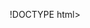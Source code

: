 !DOCTYPE html>
<html lang="en">
<head>
    <meta charset="UTF-8">
    <meta name="viewport" content="width=device-width, initial-scale=1.0">
    <title>Beauty Essentials - Premium Products</title>
    <style>
        * {
            margin: 0;
            padding: 0;
            box-sizing: border-box;
        }
start deployment 
        body {
            font-family: 'Arial', sans-serif;
            line-height: 1.6;
            color: #333;
        }

        .header {
            background: linear-gradient(135deg, #ff6b9d, #c44569);
            color: white;
            padding: 1rem 0;
            position: sticky;
            top: 0;
            z-index: 100;
            box-shadow: 0 2px 10px rgba(0,0,0,0.1);
        }

        .nav {
            display: flex;
            justify-content: space-between;
            align-items: center;
            max-width: 1200px;
            margin: 0 auto;
            padding: 0 2rem;
        }

        .logo {
            font-size: 1.8rem;
            font-weight: bold;
        }

        .nav-links {
            display: flex;
            list-style: none;
            gap: 2rem;
        }

        .nav-links a {
            color: white;
            text-decoration: none;
            transition: opacity 0.3s;
        }

        .nav-links a:hover {
            opacity: 0.8;
        }

        .hero {
            background: linear-gradient(135deg, #667eea 0%, #764ba2 100%);
            color: white;
            padding: 5rem 0;
            text-align: center;
        }

        .hero h1 {
            font-size: 3rem;
            margin-bottom: 1rem;
            text-shadow: 2px 2px 4px rgba(0,0,0,0.3);
        }

        .hero p {
            font-size: 1.3rem;
            margin-bottom: 2rem;
            max-width: 600px;
            margin-left: auto;
            margin-right: auto;
        }

        .btn {
            display: inline-block;
            background: #ff6b9d;
            color: white;
            padding: 1rem 2rem;
            text-decoration: none;
            border-radius: 50px;
            transition: all 0.3s;
            box-shadow: 0 4px 15px rgba(255, 107, 157, 0.3);
            font-weight: bold;
        }

        .btn:hover {
            background: #e55a87;
            transform: translateY(-2px);
            box-shadow: 0 6px 20px rgba(255, 107, 157, 0.4);
        }

        .container {
            max-width: 1200px;
            margin: 0 auto;
            padding: 0 2rem;
        }

        .section {
            padding: 4rem 0;
        }

        .section-title {
            text-align: center;
            font-size: 2.5rem;
            margin-bottom: 3rem;
            color: #c44569;
        }

        .products-grid {
            display: grid;
            grid-template-columns: repeat(auto-fit, minmax(320px, 1fr));
            gap: 2rem;
            margin-top: 2rem;
        }

        .product-card {
            background: white;
            border-radius: 15px;
            padding: 2rem;
            text-align: center;
            box-shadow: 0 8px 25px rgba(0,0,0,0.1);
            transition: transform 0.3s, box-shadow 0.3s;
            border: 1px solid #f0f0f0;
        }

        .product-card:hover {
            transform: translateY(-10px);
            box-shadow: 0 15px 35px rgba(0,0,0,0.15);
        }

        .product-image {
            width: 120px;
            height: 120px;
            background: linear-gradient(135deg, #ff9ec5, #ffb3d1);
            border-radius: 15px;
            margin: 0 auto 1.5rem;
            display: flex;
            align-items: center;
            justify-content: center;
            font-size: 3rem;
        }

        .product-card h3 {
            color: #c44569;
            margin-bottom: 1rem;
            font-size: 1.3rem;
        }

        .product-card p {
            margin-bottom: 1.5rem;
            color: #666;
            line-height: 1.6;
        }

        .product-price {
            font-size: 1.5rem;
            font-weight: bold;
            color: #ff6b9d;
            margin-bottom: 1rem;
        }

        .product-btn {
            background: #667eea;
            color: white;
            padding: 0.8rem 1.5rem;
            border: none;
            border-radius: 25px;
            cursor: pointer;
            transition: all 0.3s;
            font-size: 1rem;
            font-weight: bold;
        }

        .product-btn:hover {
            background: #5a6fd8;
            transform: scale(1.05);
        }

        .trending-badge {
            position: absolute;
            top: -10px;
            right: 10px;
            background: #ff4757;
            color: white;
            padding: 0.3rem 0.8rem;
            border-radius: 15px;
            font-size: 0.8rem;
            font-weight: bold;
        }

        .product-card {
            position: relative;
        }

        .features {
            background: #f8f9ff;
        }

        .features-grid {
            display: grid;
            grid-template-columns: repeat(auto-fit, minmax(250px, 1fr));
            gap: 2rem;
        }

        .feature {
            text-align: center;
            padding: 2rem;
            background: white;
            border-radius: 10px;
            box-shadow: 0 4px 15px rgba(0,0,0,0.1);
        }

        .feature-icon {
            width: 60px;
            height: 60px;
            background: #ff6b9d;
            border-radius: 50%;
            margin: 0 auto 1rem;
            display: flex;
            align-items: center;
            justify-content: center;
            color: white;
            font-size: 1.5rem;
        }

        .footer {
            background: #2c2c2c;
            color: white;
            text-align: center;
            padding: 3rem 0;
        }

        .footer-content {
            display: grid;
            grid-template-columns: repeat(auto-fit, minmax(250px, 1fr));
            gap: 2rem;
            margin-bottom: 2rem;
        }

        .footer-section h3 {
            margin-bottom: 1rem;
            color: #ff9ec5;
        }

        .footer-section a {
            color: #ccc;
            text-decoration: none;
            display: block;
            margin-bottom: 0.5rem;
        }

        .footer-section a:hover {
            color: #ff9ec5;
        }

        @media (max-width: 768px) {
            .nav-links {
                display: none;
            }
            
            .hero h1 {
                font-size: 2rem;
            }
            
            .hero p {
                font-size: 1.1rem;
            }
            
            .products-grid {
                grid-template-columns: 1fr;
            }
        }
    </style>
</head>
<body>
    <header class="header">
        <nav class="nav">
            <div class="logo">Beauty Essentials</div>
            <ul class="nav-links">
                <li><a href="#home">Home</a></li>
                <li><a href="#products">Products</a></li>
                <li><a href="#about">About</a></li>
                <li><a href="#contact">Contact</a></li>
            </ul>
        </nav>
    </header>

    <section class="hero" id="home">
        <div class="container">
            <h1>Premium Beauty & Pet Care Products</h1>
            <p>Discover trending beauty tools and pet care essentials that make life easier and more beautiful</p>
            <a href="#products" class="btn">Shop Trending Products</a>
        </div>
    </section>

    <section class="section" id="products">
        <div class="container">
            <h2 class="section-title">Our Trending Products</h2>
            <div class="products-grid">
                
                <div class="product-card">
                    <span class="trending-badge">TRENDING</span>
                    <div class="product-image">🖤</div>
                    <h3>Blackhead Remover</h3>
                    <p>Professional-grade blackhead remover tool with multiple attachments. Safe and effective for deep pore cleaning and skin purification.</p>
                    <div class="product-price">$24.99</div>
                    <button class="product-btn">Add to Cart</button>
                </div>

                <div class="product-card">
                    <span class="trending-badge">HOT</span>
                    <div class="product-image">✂️</div>
                    <h3>Rechargeable Eyebrow Trimmer</h3>
                    <p>Precision eyebrow trimmer with LED light and multiple guard attachments. Rechargeable battery for cordless convenience.</p>
                    <div class="product-price">$19.99</div>
                    <button class="product-btn">Add to Cart</button>
                </div>

                <div class="product-card">
                    <span class="trending-badge">BEST SELLER</span>
                    <div class="product-image">🧽</div>
                    <h3>Electric Silicone Facial Cleaning Brush</h3>
                    <p>Gentle electric facial cleansing brush with soft silicone bristles. Waterproof design with multiple speed settings for all skin types.</p>
                    <div class="product-price">$34.99</div>
                    <button class="product-btn">Add to Cart</button>
                </div>

                <div class="product-card">
                    <span class="trending-badge">NEW</span>
                    <div class="product-image">🐕</div>
                    <h3>Dog Cooling Mat</h3>
                    <p>Self-cooling gel mat for dogs and cats. No electricity needed - activates with your pet's body weight. Perfect for hot summer days.</p>
                    <div class="product-price">$29.99</div>
                    <button class="product-btn">Add to Cart</button>
                </div>

                <div class="product-card">
                    <span class="trending-badge">TRENDING</span>
                    <div class="product-image">🐾</div>
                    <h3>Paw Cleaners</h3>
                    <p>Portable paw cleaner cup with soft silicone bristles. Easy-to-use design removes dirt and mud from your dog's paws after walks.</p>
                    <div class="product-price">$16.99</div>
                    <button class="product-btn">Add to Cart</button>
                </div>

            </div>
        </div>
    </section>

    <section class="section features" id="about">
        <div class="container">
            <h2 class="section-title">Why Choose Our Products</h2>
            <div class="features-grid">
                <div class="feature">
                    <div class="feature-icon">⚡</div>
                    <h3>High Quality</h3>
                    <p>All products are tested for durability and effectiveness. We only sell items we would use ourselves.</p>
                </div>
                <div class="feature">
                    <div class="feature-icon">🚚</div>
                    <h3>Fast Shipping</h3>
                    <p>Quick delivery within 2-5 business days. Track your order every step of the way.</p>
                </div>
                <div class="feature">
                    <div class="feature-icon">💰</div>
                    <h3>Great Prices</h3>
                    <p>Competitive pricing on trending products. Get premium quality without breaking the bank.</p>
                </div>
                <div class="feature">
                    <div class="feature-icon">🔄</div>
                    <h3>Easy Returns</h3>
                    <p>30-day return policy. Not satisfied? Return it hassle-free for a full refund.</p>
                </div>
            </div>
        </div>
    </section>

    <footer class="footer" id="contact">
        <div class="container">
            <div class="footer-content">
                <div class="footer-section">
                    <h3>Contact Us</h3>
                    <a href="mailto:info@beautyessentials.com">info@beautyessentials.com</a>
                    <a href="tel:+1234567890">+1 (234) 567-890</a>
                </div>
                <div class="footer-section">
                    <h3>Quick Links</h3>
                    <a href="#home">Home</a>
                    <a href="#products">Products</a>
                    <a href="#about">About Us</a>
                </div>
                <div class="footer-section">
                    <h3>Customer Service</h3>
                    <a href="#">Shipping Info</a>
                    <a href="#">Returns</a>
                    <a href="#">FAQ</a>
                </div>
            </div>
            <p>&copy; 2024 Beauty Essentials. All rights reserved.</p>
        </div>
    </footer>
</body>
</html>